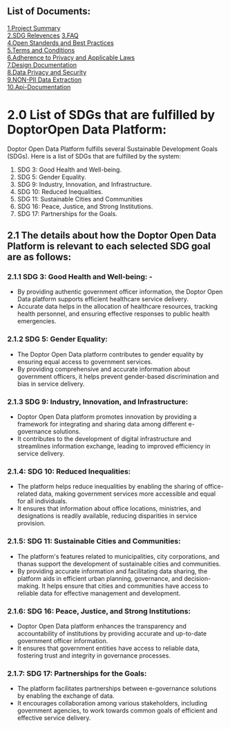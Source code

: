 ## List of Documents:

  [1.Project Summary](https://github.com/Doptor-DPG/Doptor-OpenData/blob/master/documentation/1.0%20Project%20Summary.md)\
    [2.SDG Relevences](https://github.com/Doptor-DPG/Doptor-OpenData/blob/master/documentation/2.0%20SDG.md)
    [3.FAQ ](https://github.com/Doptor-DPG/Doptor-OpenData/blob/master/documentation/3.0%20FAQ.md)\
    [4.Open Standerds and Best Practices ](https://github.com/Doptor-DPG/Doptor-OpenData/blob/master/documentation/10.%20Open%20Standards%20%26%20Best%20Practices.md)\
    [5.Terms and Conditions](https://github.com/Doptor-DPG/Doptor-OpenData/blob/master/documentation/5.0%20Teerms%20and%20Condition.md)\
    [6.Adherence to Privacy and Applicable Laws ](https://github.com/Doptor-DPG/Doptor-OpenData/blob/master/documentation/6.0%20Adherence%20to%20Privacy%20and%20Applicable%20Laws.md)\
    [7.Design Documentation](https://github.com/Doptor-DPG/Doptor-OpenData/blob/master/documentation/7.0%20Do%20No%20Harm%20by%20Design.md)\
    [8.Data Privacy and Security](https://github.com/Doptor-DPG/Doptor-OpenData/blob/master/documentation/8.0%20Data%20Privacy%20and%20Security.md)\
    [9.NON-PII Data Extraction](https://github.com/Doptor-DPG/Doptor-OpenData/blob/master/documentation/9.0%20NON-PII%20Data%20Extraction.md)\
    [10.Api-Documentation](https://github.com/Doptor-DPG/Doptor-OpenData/tree/master/api-documentation)

# **2.0 List of SDGs that are fulfilled by** DoptorOpen Data Platform:

Doptor Open Data Platform fulfills several Sustainable Development Goals (SDGs). Here is a list of SDGs that are fulfilled by the system:

1. SDG 3: Good Health and Well-being.
2. SDG 5: Gender Equality.
3. SDG 9: Industry, Innovation, and Infrastructure.
4. SDG 10: Reduced Inequalities.
5. SDG 11: Sustainable Cities and Communities
6. SDG 16: Peace, Justice, and Strong Institutions.
7. SDG 17: Partnerships for the Goals.

## **2.1 The details about how the Doptor Open Data Platform is relevant to each selected SDG goal are as follows:**

### **2.1.1 SDG 3: Good Health and Well-being: -**

- By providing authentic government officer information, the Doptor Open Data platform supports efficient healthcare service delivery.
- Accurate data helps in the allocation of healthcare resources, tracking health personnel, and ensuring effective responses to public health emergencies.

### **2.1.2 SDG 5: Gender Equality:**

- The Doptor Open Data platform contributes to gender equality by ensuring equal access to government services.
- By providing comprehensive and accurate information about government officers, it helps prevent gender-based discrimination and bias in service delivery.

### **2.1.3 SDG 9: Industry, Innovation, and Infrastructure:**

- Doptor Open Data platform promotes innovation by providing a framework for integrating and sharing data among different e-governance solutions.
- It contributes to the development of digital infrastructure and streamlines information exchange, leading to improved efficiency in service delivery.

### **2.1.4: SDG 10: Reduced Inequalities:**

- The platform helps reduce inequalities by enabling the sharing of office-related data, making government services more accessible and equal for all individuals.
- It ensures that information about office locations, ministries, and designations is readily available, reducing disparities in service provision.

### **2.1.5: SDG 11: Sustainable Cities and Communities:**

- The platform's features related to municipalities, city corporations, and thanas support the development of sustainable cities and communities.
- By providing accurate information and facilitating data sharing, the platform aids in efficient urban planning, governance, and decision-making. It helps ensure that cities and communities have access to reliable data for effective management and development.

### **2.1.6: SDG 16: Peace, Justice, and Strong Institutions:**

- Doptor Open Data platform enhances the transparency and accountability of institutions by providing accurate and up-to-date government officer information.
- It ensures that government entities have access to reliable data, fostering trust and integrity in governance processes.

### **2.1.7: SDG 17: Partnerships for the Goals:**

- The platform facilitates partnerships between e-governance solutions by enabling the exchange of data.
- It encourages collaboration among various stakeholders, including government agencies, to work towards common goals of efficient and effective service delivery.